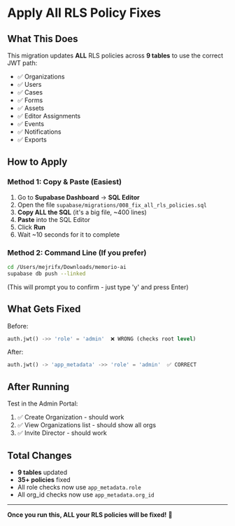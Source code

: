 # Apply All RLS Policy Fixes

## What This Does

This migration updates **ALL** RLS policies across **9 tables** to use the correct JWT path:
- ✅ Organizations
- ✅ Users
- ✅ Cases
- ✅ Forms
- ✅ Assets
- ✅ Editor Assignments
- ✅ Events
- ✅ Notifications
- ✅ Exports

## How to Apply

### Method 1: Copy & Paste (Easiest)

1. Go to **Supabase Dashboard** → **SQL Editor**
2. Open the file `supabase/migrations/008_fix_all_rls_policies.sql`
3. **Copy ALL the SQL** (it's a big file, ~400 lines)
4. **Paste** into the SQL Editor
5. Click **Run**
6. Wait ~10 seconds for it to complete

### Method 2: Command Line (If you prefer)

```bash
cd /Users/mejrifx/Downloads/memorio-ai
supabase db push --linked
```

(This will prompt you to confirm - just type 'y' and press Enter)

## What Gets Fixed

Before:
```sql
auth.jwt() ->> 'role' = 'admin'  ❌ WRONG (checks root level)
```

After:
```sql
auth.jwt() -> 'app_metadata' ->> 'role' = 'admin'  ✅ CORRECT
```

## After Running

Test in the Admin Portal:
1. ✅ Create Organization - should work
2. ✅ View Organizations list - should show all orgs
3. ✅ Invite Director - should work

## Total Changes

- **9 tables** updated
- **35+ policies** fixed
- All role checks now use `app_metadata.role`
- All org_id checks now use `app_metadata.org_id`

---

**Once you run this, ALL your RLS policies will be fixed!** 🎉

